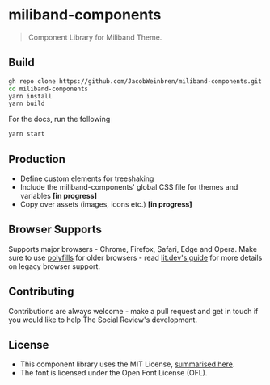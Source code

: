 # miliband-components

> Component Library for Miliband Theme.

## Build

```bash
gh repo clone https://github.com/JacobWeinbren/miliband-components.git
cd miliband-components
yarn install
yarn build
```

For the docs, run the following

```bash
yarn start
```

## Production

-   Define custom elements for treeshaking
-   Include the miliband-components' global CSS file for themes and variables **[in progress]**
-   Copy over assets (images, icons etc.) **[in progress]**

## Browser Supports

Supports major browsers - Chrome, Firefox, Safari, Edge and Opera. Make sure to use [polyfills](https://babeljs.io/docs/en/babel-polyfill) for older browsers - read [lit.dev's guide](https://lit.dev/docs/tools/production/) for more details on legacy browser support.

## Contributing

Contributions are always welcome - make a pull request and get in touch if you would like to help The Social Review's development.

## License

-   This component library uses the MIT License, [summarised here](https://tldrlegal.com/license/mit-license).
-   The font is licensed under the Open Font License (OFL).
